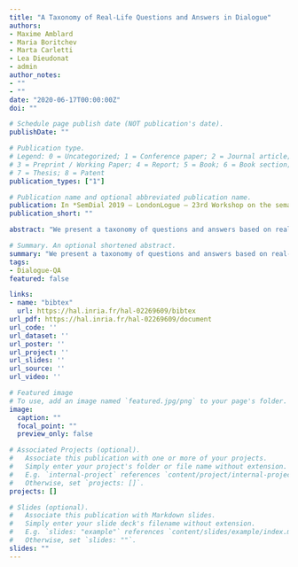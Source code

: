 ```yaml
---
title: "A Taxonomy of Real-Life Questions and Answers in Dialogue"
authors:
- Maxime Amblard 
- Maria Boritchev 
- Marta Carletti 
- Lea Dieudonat
- admin
author_notes:
- ""
- ""
date: "2020-06-17T00:00:00Z"
doi: ""

# Schedule page publish date (NOT publication's date).
publishDate: ""

# Publication type.
# Legend: 0 = Uncategorized; 1 = Conference paper; 2 = Journal article;
# 3 = Preprint / Working Paper; 4 = Report; 5 = Book; 6 = Book section;
# 7 = Thesis; 8 = Patent
publication_types: ["1"]

# Publication name and optional abbreviated publication name.
publication: In *SemDial 2019 – LondonLogue – 23rd Workshop on the semantics and pragmatics of dialogue*, Sep 2019, London, United Kingdom
publication_short: ""

abstract: "We present a taxonomy of questions and answers based on real-life data extracted from spontaneous dialogue corpora. This classification allowed us to build a fine-grained annotation schema, which we applied to several languages: English, French, Italian and Chinese."

# Summary. An optional shortened abstract.
summary: "We present a taxonomy of questions and answers based on real-life data extracted from spontaneous dialogue corpora. This classification allowed us to build a fine-grained annotation schema, which we applied to several languages: English, French, Italian and Chinese."
tags:
- Dialogue-QA 
featured: false

links:
- name: "bibtex"
  url: https://hal.inria.fr/hal-02269609/bibtex
url_pdf: https://hal.inria.fr/hal-02269609/document
url_code: ''
url_dataset: ''
url_poster: ''
url_project: ''
url_slides: ''
url_source: ''
url_video: ''

# Featured image
# To use, add an image named `featured.jpg/png` to your page's folder. 
image:
  caption: ""
  focal_point: ""
  preview_only: false

# Associated Projects (optional).
#   Associate this publication with one or more of your projects.
#   Simply enter your project's folder or file name without extension.
#   E.g. `internal-project` references `content/project/internal-project/index.md`.
#   Otherwise, set `projects: []`.
projects: []

# Slides (optional).
#   Associate this publication with Markdown slides.
#   Simply enter your slide deck's filename without extension.
#   E.g. `slides: "example"` references `content/slides/example/index.md`.
#   Otherwise, set `slides: ""`.
slides: ""
---
```

